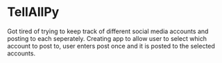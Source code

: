 # TellAllPy

Got tired of trying to keep track of different social media accounts and posting to each seperately. Creating app
to allow user to select which account to post to, user enters post once and it is posted to the selected accounts.
